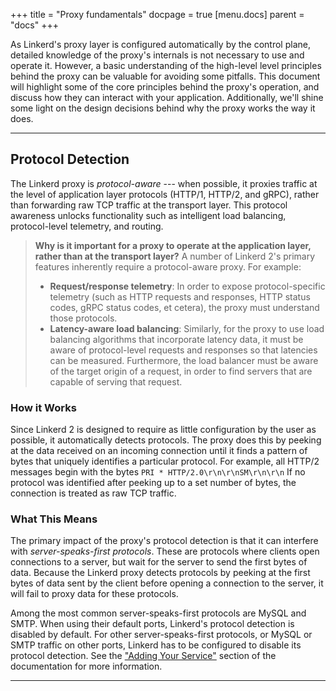 +++
title = "Proxy fundamentals"
docpage = true
[menu.docs]
  parent = "docs"
+++

As Linkerd's proxy layer is configured automatically by the control plane,
detailed knowledge of the proxy's internals is not necessary to use and
operate it. However, a basic understanding of the high-level level principles
behind the proxy can be valuable for avoiding some pitfalls. This document will
highlight some of the core principles behind the proxy's operation, and discuss
how they can interact with your application. Additionally, we'll shine some
light on the design decisions behind why the proxy works the way it does.

____

## Protocol Detection

The Linkerd proxy is *protocol-aware* --- when possible, it proxies traffic
at the level of application layer protocols (HTTP/1, HTTP/2, and gRPC), rather
than forwarding raw TCP traffic at the transport layer. This protocol awareness
unlocks functionality such as intelligent load balancing, protocol-level
telemetry, and routing.

> **Why is it important for a proxy to operate at the application layer, rather
> than at the transport layer?**
> A number of Linkerd 2's primary features inherently require a protocol-aware
> proxy. For example:
> + **Request/response telemetry**: In order to expose protocol-specific
>   telemetry (such as HTTP requests and responses, HTTP status codes, gRPC
>   status codes, et cetera), the proxy must understand those protocols.
> + **Latency-aware load balancing**: Similarly, for the proxy to use load
>   balancing algorithms that incorporate latency data, it must be aware of
>   protocol-level requests and responses so that latencies can be measured.
>   Furthermore, the load balancer must be aware of the target origin of a
>   request, in order to find servers that are capable of serving that request.

### How it Works

Since Linkerd 2 is designed to require as little configuration by the user as
possible, it automatically detects protocols. The proxy does this by peeking at
the data received on an incoming connection until it finds a pattern of bytes
that uniquely identifies a particular protocol. For example, all HTTP/2
messages begin with the bytes `PRI * HTTP/2.0\r\n\r\nSM\r\n\r\n` If no protocol
was identified after peeking up to a set number of bytes, the connection is
treated as raw TCP traffic.

### What This Means

The primary impact of the proxy's protocol detection is that it can interfere
with *server-speaks-first protocols*. These are protocols where clients
open connections to a server, but wait for the server to send the first bytes
of data. Because the Linkerd proxy detects protocols by peeking at the first
bytes of data sent by the client before opening a connection to the server,
it will fail to proxy data for these protocols.

Among the most common server-speaks-first protocols are MySQL and SMTP.
When using their default ports, Linkerd's protocol detection is disabled by
default. For other server-speaks-first protocols, or MySQL or SMTP traffic
on other ports, Linkerd has to be configured to disable its protocol detection.
See the ["Adding Your Service"] section of the documentation for more information.

["Adding Your Service"]: /adding-your-service#server-speaks-first-protocols

____
